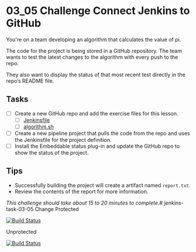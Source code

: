 # 03_05 Challenge Connect Jenkins to GitHub

You're on a team developing an algorithm that calculates the value of pi.

The code for the project is being stored in a GitHub repository. The team wants to test the latest changes to the algorithm with every push to the repo.

They also want to display the status of that most recent test directly in the repo’s README file.

## Tasks
- [ ] Create a new GitHub repo and add the exercise files for this lesson.
  - [ ] [Jenkinsfile](./Jenkinsfile)
  - [ ] [algorithm.sh](./algorithm.sh)
- [ ] Create a new pipeline project that pulls the code from the repo and uses the Jenkinsfile for the project definition.
- [ ] Install the Embeddable status plug-in and update the GitHub repo to show the status of the project.

## Tips
- Successfully building the project will create a artifact named `report.txt`.
- Review the contents of the report for more information.

_*This challenge should take about 15 to 20 minutes to complete.*_# jenkins-task-03-05
Change
Protected

[![Build Status](http://ec2-13-48-117-231.eu-north-1.compute.amazonaws.com:8080/job/jenkins-task-03-05/badge/icon)](http://ec2-13-48-117-231.eu-north-1.compute.amazonaws.com:8080/job/jenkins-task-03-05/)

Unprotected

[![Build Status](http://13.48.117.231:8080/buildStatus/icon?job=jenkins-task-03-05)](http://ec2-13-48-117-231.eu-north-1.compute.amazonaws.com:8080/job/jenkins-task-03-05/)
